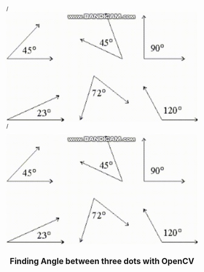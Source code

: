 /*![Angle Finder](angle_finder.gif)*/
<div align="center">
  <img src="angle_finder.gif" alt="Logo">
  <h2><b>Finding Angle between three dots with OpenCV</b></h2>
</div>
